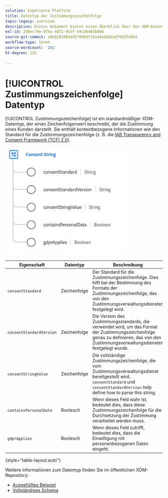 ```yaml
---
solution: Experience Platform
title: Datentyp der Zustimmungszeichenfolge
topic-legacy: overview
description: Dieses Dokument bietet einen Überblick über den XDM-Datentyp "Consent String".
exl-id: 288ec79e-074a-4d72-9c5f-e9cd8485b804
source-git-commit: a8b0282004dd57096dfc63a9adb82ad70d37495d
workflow-type: tm+mt
source-wordcount: '201'
ht-degree: 12%

---
```


# [!UICONTROL Zustimmungszeichenfolge] Datentyp

[!UICONTROL Zustimmungszeichenfolge] ist ein standardmäßiger XDM-Datentyp, der einen Zeichenfolgenwert beschreibt, der die Zustimmung eines Kunden darstellt. Sie enthält kontextbezogene Informationen wie den Standard für die Zustimmungszeichenfolge (z. B. die [IAB Transparency and Consent Framework (TCF) 2.0](../field-groups/profile/iab.md)).

![](../images/data-types/consent-string.png)

| Eigenschaft | Datentyp | Beschreibung |
| --- | --- | --- |
| `consentStandard` | Zeichenfolge | Der Standard für die Zustimmungszeichenfolge. Dies hilft bei der Bestimmung des Formats der Zustimmungszeichenfolge, das von den Zustimmungsverwaltungsdiensten festgelegt wird. |
| `consentStandardVersion` | Zeichenfolge | Die Version des Zustimmungsstandards, die verwendet wird, um das Format der Zustimmungszeichenfolge genau zu definieren, das von den Zustimmungsverwaltungsdiensten festgelegt wurde. |
| `consentStringValue` | Zeichenfolge | Die vollständige Zustimmungszeichenfolge, die vom Zustimmungsverwaltungsdienst bereitgestellt wird. `consentStandard` und `consentStandardVersion` help define how to parse this string. |
| `containsPersonalData` | Boolesch | Wenn dieses Feld wahr ist, bedeutet dies, dass diese Zustimmungszeichenfolge für die Durchsetzung der Zustimmung verarbeitet werden muss. |
| `gdprApplies` | Boolesch | Wenn dieses Feld zutrifft, bedeutet dies, dass die Einwilligung mit personenbezogenen Daten eingeht. |

{style=&quot;table-layout:auto&quot;}

Weitere Informationen zum Datentyp finden Sie im öffentlichen XDM-Repository:

* [Ausgefülltes Beispiel](https://github.com/adobe/xdm/blob/master/components/datatypes/consent/consentstring.example.1.json)
* [Vollständiges Schema](https://github.com/adobe/xdm/blob/master/components/datatypes/consent/consentstring.schema.json)

